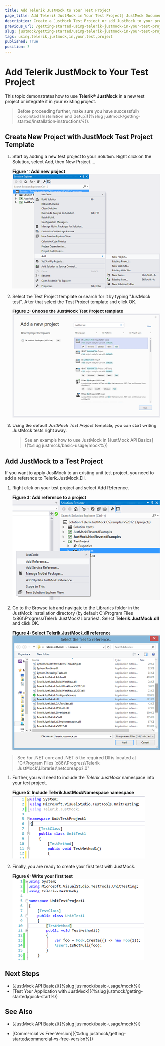 ```yaml
---
title: Add Telerik JustMock to Your Test Project
page_title: Add Telerik JustMock in Your Test Project| JustMock Documentation
description: Create a JustMock Test Project or add JustMock to your project and start using it.
previous_url: /getting-started-using-telerik-justmock-in-your-test-project.html
slug: justmock/getting-started/using-telerik-justmock-in-your-test-project
tags: using,telerik,justmock,in,your,test,project
published: True
position: 2
---
```


# Add Telerik JustMock to Your Test Project

This topic demonstrates how to use __Telerik® JustMock__ in a new test project or integrate it in your existing project.

>Before proceeding further, make sure you have successfully completed [Installation and Setup]({%slug justmock/getting-started/installation-instructions%}).

    	
## Create New Project with JustMock Test Project Template

1. Start by adding a new test project to your Solution. Right click on the Solution, select Add, then New Project.... 

	**Figure 1: Add new project**  
	![Add New Project to VS Solution](images/AddNewProject.png)

1. Select the Test Project template or search for it by typing "JustMock test". After that select the Test Project template and click OK.

	**Figure 2: Choose the JustMock Test Project template**  
	![JustMock Test Project Template](images/ProjectTemplate.png)

1. Using the default *JustMock Test Project* template, you can start writing JustMock tests right away. 
	
	> See an example how to use JustMock in [JustMock API Basics]({%slug justmock/basic-usage/mock%})

## Add JustMock to a Test Project

If you want to apply JustMock to an existing unit test project, you need to add a reference to Telerik.JustMock.Dll. 

1. Right click on your test project and select Add Reference.

	**Figure 3: Add reference to a project**  
	![JustMock Test Project Template](images/AddReference.png)

1. Go to the Browse tab and navigate to the Libraries folder in the JustMock installation directory (by default C:\Program Files (x86)\Progress\Telerik JustMock\Libraries). Select __Telerik.JustMock.dll__ and click OK.

	**Figure 4: Select Telerik.JustMock.dll reference**  
	![JustMock Test Project Template](images/SelectReference.png)
	
> See For .NET core and .NET 5 the required Dll is located at "C:\Program Files (x86)\Progress\Telerik JustMock\Libraries\netcoreapp2.0\"

1. Further, you will need to include the *Telerik.JustMock* namespace into your test project.

	**Figure 5: Include TelerikJustMockNamespace namespace**  
	![JustMock Test Project Template](images/Namespace.png)

1. Finally, you are ready to create your first test with JustMock.

	**Figure 6: Write your first test**  
	![JustMock Test Project Template](images/FirstTest.png)
	
## Next Steps

* [JustMock API Basics]({%slug justmock/basic-usage/mock%})
* [Test Your Application with JustMock]({%slug justmock/getting-started/quick-start%})

## See Also

 * [JustMock API Basics]({%slug justmock/basic-usage/mock%})

 * [Commercial vs Free Version]({%slug justmock/getting-started/commercial-vs-free-version%})
